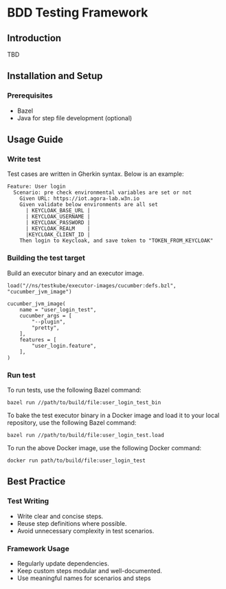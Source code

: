 # BDD Testing Framework
## Introduction
TBD
## Installation and Setup
### Prerequisites
- Bazel
- Java for step file development (optional)
## Usage Guide
### Write test
Test cases are written in Gherkin syntax. Below is an example:
```
Feature: User login
  Scenario: pre check environmental variables are set or not
    Given URL: https://iot.agora-lab.w3n.io
    Given validate below environments are all set
      | KEYCLOAK_BASE_URL |
      | KEYCLOAK_USERNAME |
      | KEYCLOAK_PASSWORD |
      | KEYCLOAK_REALM    |
      |KEYCLOAK_CLIENT_ID |
    Then login to Keycloak, and save token to "TOKEN_FROM_KEYCLOAK"
```
### Building the test target
Build an executor binary and an executor image.
```
load("//ns/testkube/executor-images/cucumber:defs.bzl", "cucumber_jvm_image")

cucumber_jvm_image(
    name = "user_login_test",
    cucumber_args = [
        "--plugin",
        "pretty",
    ],
    features = [
        "user_login.feature",
    ],
)

```

### Run test
To run tests, use the following Bazel command:
```
bazel run //path/to/build/file:user_login_test_bin
```
To bake the test executor binary in a Docker image and load it to your local repository, use the following Bazel command:
```
bazel run //path/to/build/file:user_login_test.load
```
To run the above Docker image, use the following Docker command:
```
docker run path/to/build/file:user_login_test
```

## Best Practice
### Test Writing
- Write clear and concise steps.
- Reuse step definitions where possible.
- Avoid unnecessary complexity in test scenarios.
### Framework Usage
- Regularly update dependencies.
- Keep custom steps modular and well-documented.
- Use meaningful names for scenarios and steps
